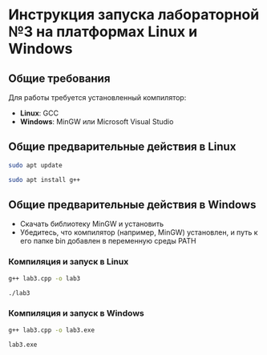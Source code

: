 # Инструкция запуска лабораторной №3 на платформах Linux и Windows

## Общие требования
Для работы требуется установленный компилятор:
- **Linux**: GCC
- **Windows**: MinGW или Microsoft Visual Studio

## Общие предварительные действия в Linux
```bash
sudo apt update

sudo apt install g++
```

## Общие предварительные действия в Windows
- Скачать библиотеку MinGW и установить
- Убедитесь, что компилятор (например, MinGW) установлен, и путь к его папке bin добавлен в переменную среды PATH

### Компиляция и запуск в Linux
```bash
g++ lab3.cpp -o lab3

./lab3
```

### Компиляция и запуск в Windows
```bash
g++ lab3.cpp -o lab3.exe

lab3.exe
```